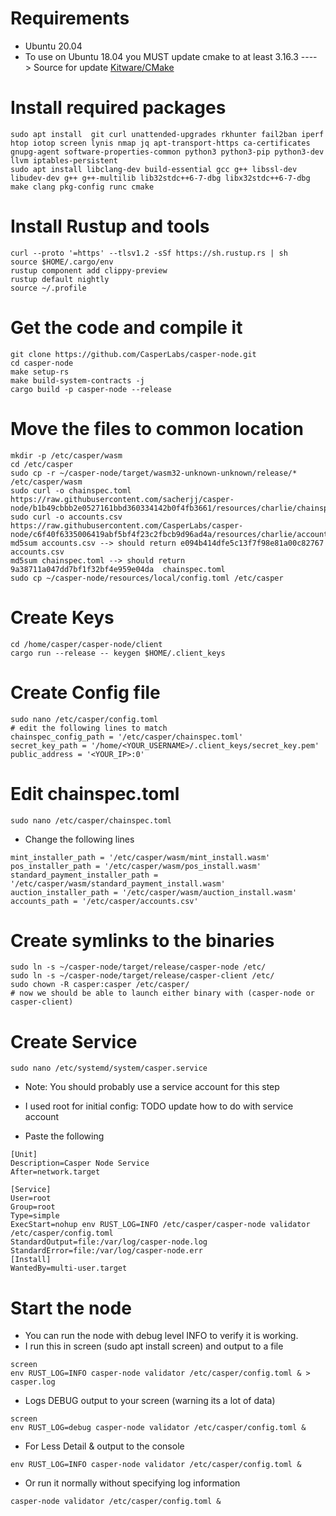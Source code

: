 # Requirements

- Ubuntu 20.04
- To use on Ubuntu 18.04 you MUST update cmake to at least 3.16.3 ----> Source for update [Kitware/CMake](https://github.com/Kitware/CMake) 

# Install required packages

```
sudo apt install  git curl unattended-upgrades rkhunter fail2ban iperf htop iotop screen lynis nmap jq apt-transport-https ca-certificates gnupg-agent software-properties-common python3 python3-pip python3-dev llvm iptables-persistent
sudo apt install libclang-dev build-essential gcc g++ libssl-dev libudev-dev g++ g++-multilib lib32stdc++6-7-dbg libx32stdc++6-7-dbg make clang pkg-config runc cmake
```

# Install Rustup and tools
    
    curl --proto '=https' --tlsv1.2 -sSf https://sh.rustup.rs | sh
    source $HOME/.cargo/env
    rustup component add clippy-preview
    rustup default nightly
    source ~/.profile
    
# Get the code and compile it

    git clone https://github.com/CasperLabs/casper-node.git
    cd casper-node
    make setup-rs
    make build-system-contracts -j
    cargo build -p casper-node --release
    
# Move the files to common location

    mkdir -p /etc/casper/wasm
    cd /etc/casper
    sudo cp -r ~/casper-node/target/wasm32-unknown-unknown/release/* /etc/casper/wasm
    sudo curl -o chainspec.toml https://raw.githubusercontent.com/sacherjj/casper-node/b1b49cbbb2e0527161bbd360334142b0f4fb3661/resources/charlie/chainspec.toml
    sudo curl -o accounts.csv https://raw.githubusercontent.com/CasperLabs/casper-node/c6f40f6335006419abf5bf4f23c2fbcb9d96ad4a/resources/charlie/accounts.csv
    md5sum accounts.csv --> should return e094b414dfe5c13f7f98e81a00c82767  accounts.csv
    md5sum chainspec.toml --> should return 9a38711a047dd7bf1f32bf4e959e04da  chainspec.toml
    sudo cp ~/casper-node/resources/local/config.toml /etc/casper
    
# Create Keys

    cd /home/casper/casper-node/client
    cargo run --release -- keygen $HOME/.client_keys

# Create Config file

    sudo nano /etc/casper/config.toml
    # edit the following lines to match
    chainspec_config_path = '/etc/casper/chainspec.toml'
    secret_key_path = '/home/<YOUR_USERNAME>/.client_keys/secret_key.pem'
    public_address = '<YOUR_IP>:0'

# Edit chainspec.toml

    sudo nano /etc/casper/chainspec.toml
    
- Change the following lines
```    
mint_installer_path = '/etc/casper/wasm/mint_install.wasm'
pos_installer_path = '/etc/casper/wasm/pos_install.wasm'
standard_payment_installer_path = '/etc/casper/wasm/standard_payment_install.wasm'
auction_installer_path = '/etc/casper/wasm/auction_install.wasm'
accounts_path = '/etc/casper/accounts.csv'
```

# Create symlinks to the binaries

    sudo ln -s ~/casper-node/target/release/casper-node /etc/
    sudo ln -s ~/casper-node/target/release/casper-client /etc/
    sudo chown -R casper:casper /etc/casper/
    # now we should be able to launch either binary with (casper-node or casper-client)
    
# Create Service
    
    sudo nano /etc/systemd/system/casper.service
    
    
- Note: You should probably use a service account for this step 

- I used root for initial config: TODO update how to do with service account
- Paste the following
```
[Unit]
Description=Casper Node Service
After=network.target

[Service]
User=root
Group=root
Type=simple
ExecStart=nohup env RUST_LOG=INFO /etc/casper/casper-node validator /etc/casper/config.toml
StandardOutput=file:/var/log/casper-node.log
StandardError=file:/var/log/casper-node.err
[Install]
WantedBy=multi-user.target
```



# Start the node
    
- You can run the node with debug level INFO to verify it is working.
- I run this in screen (sudo apt install screen) and output to a file
```
screen
env RUST_LOG=INFO casper-node validator /etc/casper/config.toml & > casper.log
```
 
- Logs DEBUG output to your screen (warning its a lot of data)
```
screen    
env RUST_LOG=debug casper-node validator /etc/casper/config.toml & 
``` 

- For Less Detail & output to the console
```
env RUST_LOG=INFO casper-node validator /etc/casper/config.toml & 
```

- Or run it normally without specifying log information
````
casper-node validator /etc/casper/config.toml &
````

